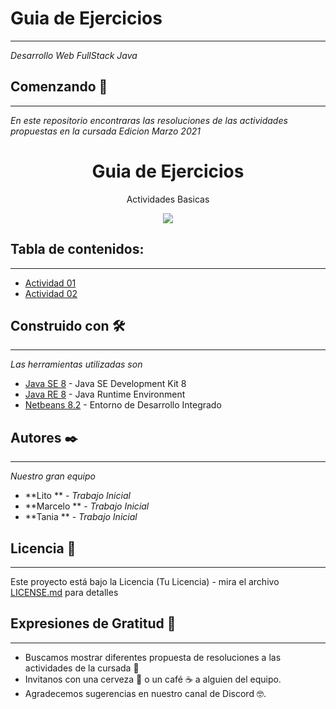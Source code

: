 # Guia de Ejercicios
---

_Desarrollo Web FullStack Java_

## Comenzando 🚀
---

_En este repositorio encontraras las resoluciones de las actividades propuestas en la cursada Edicion Marzo 2021_

<h1 align="center"> Guia de Ejercicios</h1>
<p align="center"> Actividades Basicas</p>
<p align="center"><img src="https://i.ibb.co/H7ttFD0/logo-polotic.jpg"/></p> 

## Tabla de contenidos:
---

- [Actividad 01](https://github.com/grimabrepa/Polotic_java_2021/tree/master/actividad01/actividad01)
- [Actividad 02](https://github.com/grimabrepa/Polotic_java_2021/tree/master/actividad01/Actividad02)


## Construido con 🛠️
---
_Las herramientas utilizadas son_

* [Java SE 8](https://www.oracle.com/ar/java/technologies/javase/javase-jdk8-downloads.html) - Java SE Development Kit 8
* [Java RE 8](https://www.java.com/es/download/ie_manual.jsp) - Java Runtime Environment
* [Netbeans 8.2](https://maven.apache.org/) - Entorno de Desarrollo Integrado


## Autores ✒️
---
_Nuestro gran equipo_
* **Lito ** - *Trabajo Inicial* 
* **Marcelo ** - *Trabajo Inicial*
* **Tania ** - *Trabajo Inicial*

## Licencia 📄
---

Este proyecto está bajo la Licencia (Tu Licencia) - mira el archivo [LICENSE.md](LICENSE.md) para detalles

## Expresiones de Gratitud 🎁
---

* Buscamos mostrar diferentes propuesta de resoluciones a las actividades de la cursada 📢
* Invitanos  con una cerveza 🍺 o un café ☕ a alguien del equipo. 
* Agradecemos sugerencias en nuestro canal de Discord 🤓.




